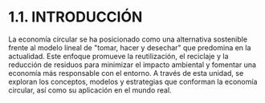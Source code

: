 # 1.1. INTRODUCCIÓN

La economía circular se ha posicionado como una alternativa sostenible frente al modelo lineal de "tomar, hacer y desechar" que predomina en la actualidad. Este enfoque promueve la reutilización, el reciclaje y la reducción de residuos para minimizar el impacto ambiental y fomentar una economía más responsable con el entorno. A través de esta unidad, se exploran los conceptos, modelos y estrategias que conforman la economía circular, así como su aplicación en el mundo real.
